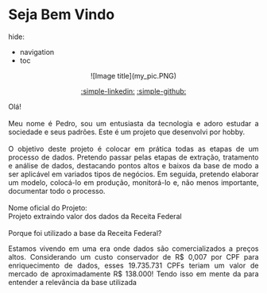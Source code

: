 # Seja Bem Vindo
hide:
- navigation
- toc

<center>
![Image title](my_pic.PNG)
</center>
<center>

[:simple-linkedin:](https://www.linkedin.com/in/pedro-mateus-almeida-br)
[:simple-github:](https://www.github.com/pedromateusalmeida)
</center>
<div style="text-align: justify">
Olá!
<br />
<br />
Meu nome é Pedro, sou um entusiasta da tecnologia e adoro estudar a sociedade e seus padrões. Este é um projeto que desenvolvi por hobby. 
<br />
<br />
O objetivo deste projeto é colocar em prática todas as etapas de um processo de dados. Pretendo passar pelas etapas de extração, tratamento e análise de dados, destacando pontos altos e baixos da base de modo a ser aplicável em variados tipos de negócios. Em seguida, pretendo elaborar um modelo, colocá-lo em produção, monitorá-lo e, não menos importante, documentar todo o processo. 
<br />
<br />
Nome oficial do Projeto: 
<br />Projeto extraindo valor dos dados da Receita Federal
<br />
<br />
 </div>
 <div style="text-align: justify">
Porque foi utilizado a base da Receita Federal?
<br />

Estamos vivendo em uma era onde dados são comercializados a preços altos. Considerando um custo conservador de R$ 0,007 por CPF para enriquecimento de dados, esses 19.735.731 CPFs teriam um valor de mercado de aproximadamente R$ 138.000! Tendo isso em mente da para entender a relevância da base utilizada 
 </div>
&nbsp;&nbsp;&nbsp;&nbsp;&nbsp;&nbsp;&nbsp;&nbsp;&nbsp;&nbsp;
